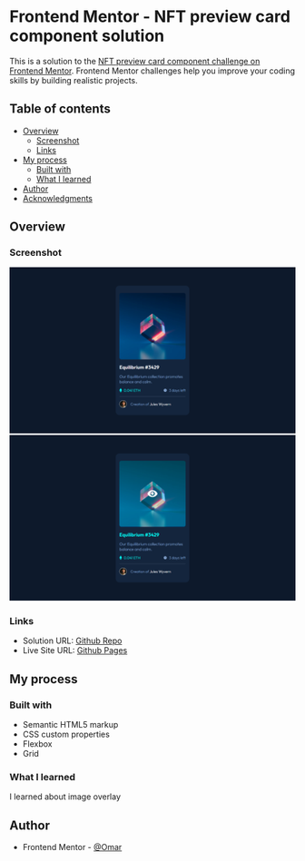 # Frontend Mentor - NFT preview card component solution

This is a solution to the [NFT preview card component challenge on Frontend Mentor](https://www.frontendmentor.io/challenges/nft-preview-card-component-SbdUL_w0U). Frontend Mentor challenges help you improve your coding skills by building realistic projects.

## Table of contents

- [Overview](#overview)
  - [Screenshot](#screenshot)
  - [Links](#links)
- [My process](#my-process)
  - [Built with](#built-with)
  - [What I learned](#what-i-learned)
- [Author](#author)
- [Acknowledgments](#acknowledgments)

## Overview

### Screenshot

![Preview Card](./screenshot/screenshot_1.png)
![With hover](./screenshot/screenshot_2.png)

### Links

- Solution URL: [Github Repo](https://github.com/to-my-learning-path/nft-preview-card)
- Live Site URL: [Github Pages](https://to-my-learning-path.github.io/nft-preview-card)

## My process

### Built with

- Semantic HTML5 markup
- CSS custom properties
- Flexbox
- Grid

### What I learned

I learned about image overlay

## Author

- Frontend Mentor - [@Omar](https://www.frontendmentor.io/profile/to-my-learning-path)
